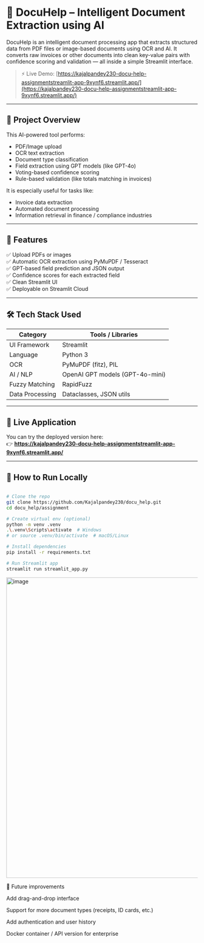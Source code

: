 # 📄 DocuHelp – Intelligent Document Extraction using AI

DocuHelp is an intelligent document processing app that extracts structured data from PDF files or image-based documents using OCR and AI. It converts raw invoices or other documents into clean key-value pairs with confidence scoring and validation — all inside a simple Streamlit interface.

> ⚡ Live Demo: [https://kajalpandey230-docu-help-assignmentstreamlit-app-9xynf6.streamlit.app/](https://kajalpandey230-docu-help-assignmentstreamlit-app-9xynf6.streamlit.app/)

---

## 🧠 Project Overview

This AI-powered tool performs:

- PDF/Image upload
- OCR text extraction
- Document type classification
- Field extraction using GPT models (like GPT-4o)
- Voting-based confidence scoring
- Rule-based validation (like totals matching in invoices)

It is especially useful for tasks like:
- Invoice data extraction
- Automated document processing
- Information retrieval in finance / compliance industries

---

## 🌟 Features

✅ Upload PDFs or images  
✅ Automatic OCR extraction using PyMuPDF / Tesseract  
✅ GPT-based field prediction and JSON output  
✅ Confidence scores for each extracted field  
✅ Clean Streamlit UI  
✅ Deployable on Streamlit Cloud  

---

## 🛠 Tech Stack Used

| Category            | Tools / Libraries                        |
|---------------------|------------------------------------------|
| UI Framework         | Streamlit                               |
| Language             | Python 3                                 |
| OCR                  | PyMuPDF (fitz), PIL                      |
| AI / NLP             | OpenAI GPT models (GPT-4o-mini)          |
| Fuzzy Matching       | RapidFuzz                               |
| Data Processing      | Dataclasses, JSON utils                  |

---

## 🚀 Live Application

You can try the deployed version here:  
👉 **https://kajalpandey230-docu-help-assignmentstreamlit-app-9xynf6.streamlit.app/**

---

## 🧾 How to Run Locally

```bash

# Clone the repo
git clone https://github.com/Kajalpandey230/docu_help.git
cd docu_help/assignment

# Create virtual env (optional)
python -m venv .venv
.\.venv\Scripts\activate  # Windows
# or source .venv/bin/activate  # macOS/Linux

# Install dependencies
pip install -r requirements.txt

# Run Streamlit app
streamlit run streamlit_app.py

```

<img width="1898" height="792" alt="image" src="https://github.com/user-attachments/assets/d53731ba-3777-48a2-a6fd-dfb00680ef6f" />

🌈 Future improvements

Add drag-and-drop interface

Support for more document types (receipts, ID cards, etc.)

Add authentication and user history

Docker container / API version for enterprise
